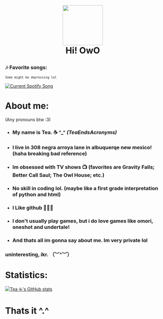 
#   <p align=center> <img src="https://user-images.githubusercontent.com/123305689/235322275-f86348d6-0fe6-4322-8ec1-4ca78f352f33.gif" width="130"> <br> Hi! OwO </center>


### 🎶 Favorite songs: 
<sup>`Some might be depressing lol`</sup>


<a href="https://github.com/tthn0/Spotify-Readme">
  <img src="https://teasspotifyreadme.vercel.app/api?scan=true&rainbow=true&theme=dark" alt="Current Spotify Song">
</a>

# About me:

(Any pronouns btw :3)

- <h3>My name is Tea. ☕ ^_^ <i>(TeaEndsAcronyms)</i> </h3>

- <h3>I live in 308 negra arroya lane in albuquerqe new mexico! (haha breaking bad reference)</h3>

- <h3>Im obsessed with TV shows 📺 (favorites are Gravity Falls; Better Call Saul; The Owl House; etc.)</h3>

- <h3>No skill in coding lol. (maybe like a first grade interpretation of python and html)</h3>

- <h3>I Like github 🤯🤯🤯</h3>

- <h3>I don't usually play games, but i do love games like omori, oneshot and undertale!</h3>

- <h3><strong>And thats all im gonna say about me. Im very private lol</strong></h3>

### uninteresting, ikr. （︶^︶）





# Statistics:

[![Tea ☕'s GitHub stats](https://github-readme-stats.vercel.app/api?username=TeaEndsAcronyms&show_icons=true&theme=dracula)](https://github.com/anuraghazra/github-readme-stats)



# Thats it ^.^

<!--
**TeaEndsAcronyms/TeaEndsAcronyms** is a ✨ _special_ ✨ repository because its `README.md` (this file) appears on your GitHub profile.


